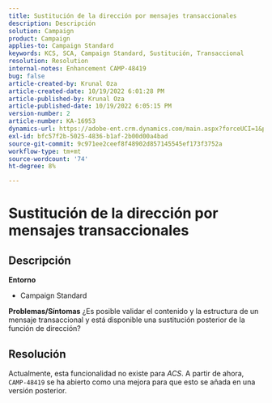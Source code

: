 ```yaml
---
title: Sustitución de la dirección por mensajes transaccionales
description: Descripción
solution: Campaign
product: Campaign
applies-to: Campaign Standard
keywords: KCS, SCA, Campaign Standard, Sustitución, Transaccional
resolution: Resolution
internal-notes: Enhancement CAMP-48419
bug: false
article-created-by: Krunal Oza
article-created-date: 10/19/2022 6:01:28 PM
article-published-by: Krunal Oza
article-published-date: 10/19/2022 6:05:15 PM
version-number: 2
article-number: KA-16953
dynamics-url: https://adobe-ent.crm.dynamics.com/main.aspx?forceUCI=1&pagetype=entityrecord&etn=knowledgearticle&id=b72c890b-d84f-ed11-bba2-00224808679b
exl-id: bfc57f2b-5025-4836-b1af-2b00d00a4bad
source-git-commit: 9c971ee2ceef8f48902d857145545ef173f3752a
workflow-type: tm+mt
source-wordcount: '74'
ht-degree: 8%

---
```


# Sustitución de la dirección por mensajes transaccionales

## Descripción

<b>Entorno</b>
- Campaign Standard



<b>Problemas/Síntomas</b>
¿Es posible validar el contenido y la estructura de un mensaje transaccional y está disponible una sustitución posterior de la función de dirección?


## Resolución


Actualmente, esta funcionalidad no existe para *ACS*. A partir de ahora, `CAMP-48419` se ha abierto como una mejora para que esto se añada en una versión posterior.
